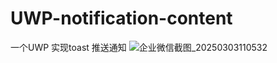 # UWP-notification-content
一个UWP 实现toast 推送通知
![企业微信截图_20250303110532](https://github.com/user-attachments/assets/8d1c020b-039a-42f9-9aa3-4b1626cac1a2)
